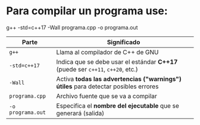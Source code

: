 
# Para compilar un programa use: 

g++ -std=c++17 -Wall programa.cpp -o programa.out


| Parte              | Significado                                                                 |
|--------------------|------------------------------------------------------------------------------|
| `g++`              | Llama al compilador de C++ de GNU                                            |
| `-std=c++17`       | Indica que se debe usar el estándar **C++17** (puede ser `c++11`, `c++20`, etc.) |
| `-Wall`            | Activa **todas las advertencias ("warnings") útiles** para detectar posibles errores |
| `programa.cpp`     | Archivo fuente que se va a compilar                                          |
| `-o programa.out`  | Especifica el **nombre del ejecutable** que se generará (salida)             |